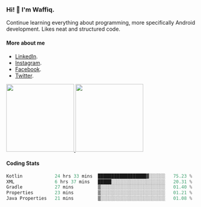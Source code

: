 ### Hi! 👋 I'm Waffiq.

Continue learning everything about programming, more specifically Android development. Likes neat and structured code.

#### More about me 
- [LinkedIn](https://www.linkedin.com/in/waffiq-aziz/).
- [Instagram](https://www.instagram.com/waffiqaziz/).
- [Facebook](https://web.facebook.com/WaffiqAziz/).
- [Twitter](https://twitter.com/AzizWaffiq).

<p align="left">
<a href="https://github.com/waffiqaziz">
  <img height="180em" src="https://github-readme-stats-eight-theta.vercel.app/api?username=waffiqaziz&show_icons=true&theme=algolia&include_all_commits=true&count_private=true"/>
  <img height="180em" src="https://github-readme-stats-eight-theta.vercel.app/api/top-langs/?username=waffiqaziz&layout=compact&langs_count=8&theme=algolia"/>
</a>
</p>

#### Coding Stats
<!--START_SECTION:waka-->

```rust
Kotlin            24 hrs 33 mins  ██████████████████▓░░░░░░   75.23 %
XML               6 hrs 37 mins   █████░░░░░░░░░░░░░░░░░░░░   20.31 %
Gradle            27 mins         ▒░░░░░░░░░░░░░░░░░░░░░░░░   01.40 %
Properties        23 mins         ▒░░░░░░░░░░░░░░░░░░░░░░░░   01.21 %
Java Properties   21 mins         ▒░░░░░░░░░░░░░░░░░░░░░░░░   01.08 %
```

<!--END_SECTION:waka-->
